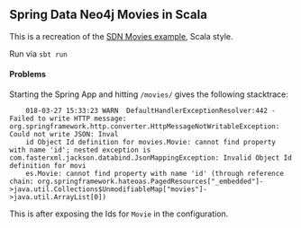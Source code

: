 ## Spring Data Neo4j Movies in Scala
This is a recreation of the [SDN Movies example](https://github.com/neo4j-examples/movies-java-spring-data-neo4j), Scala style.

Run via `sbt run`

#### Problems
Starting the Spring App and hitting `/movies/` gives the following stacktrace:
```
    018-03-27 15:33:23 WARN  DefaultHandlerExceptionResolver:442 - Failed to write HTTP message: org.springframework.http.converter.HttpMessageNotWritableException: Could not write JSON: Inval
    id Object Id definition for movies.Movie: cannot find property with name 'id'; nested exception is com.fasterxml.jackson.databind.JsonMappingException: Invalid Object Id definition for movi
    es.Movie: cannot find property with name 'id' (through reference chain: org.springframework.hateoas.PagedResources["_embedded"]->java.util.Collections$UnmodifiableMap["movies"]->java.util.ArrayList[0])
```
This is after exposing the Ids for `Movie` in the configuration.